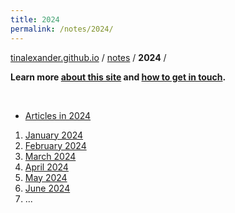 ```yaml
---
title: 2024
permalink: /notes/2024/
---
```


[tinalexander.github.io](https://tinalexander.github.io/) / [notes](https://tinalexander.github.io/notes/) / **2024** /

**Learn more [about this site](https://tinalexander.github.io/notes/) and [how to get in touch](https://github.com/tinalexander#about-me).** 

<br>

- [Articles in 2024](https://tinalexander.github.io/notes/2024/articles)

1. [January 2024](https://tinalexander.github.io/notes/2024/01)
2. [February 2024](https://tinalexander.github.io/notes/2024/02)
3. [March 2024](https://tinalexander.github.io/notes/2024/03)
4. [April 2024](https://tinalexander.github.io/notes/2024/04)
5. [May 2024](https://tinalexander.github.io/notes/2024/05)
6. [June 2024](https://tinalexander.github.io/notes/2024/06)
7. ...
